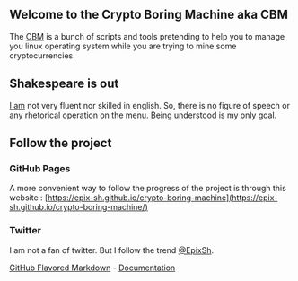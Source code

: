## Welcome to the Crypto Boring Machine aka CBM
The [CBM](https://github.com/epix-sh/crypto-boring-machine) is a bunch of scripts and tools pretending to help you to manage you linux operating system while you are trying to mine some cryptocurrencies.

## Shakespeare is out
[I am](https://github.com/epix-sh) not very fluent nor skilled in english. So, there is no figure of speech or any rhetorical operation on the menu.
Being understood is my only goal.

## Follow the project
### GitHub Pages
A more convenient way to follow the progress of the project is through this website : [https://epix-sh.github.io/crypto-boring-machine](https://epix-sh.github.io/crypto-boring-machine/)
### Twitter
I am not a fan of twitter. But I follow the trend [@EpixSh](https://twitter.com/EpixSh).

[GitHub Flavored Markdown](https://guides.github.com/features/mastering-markdown/) - [Documentation](https://help.github.com/categories/github-pages-basics/)
